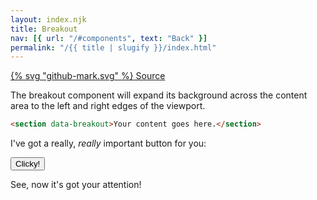 ```yaml
---
layout: index.njk
title: Breakout
nav: [{ url: "/#components", text: "Back" }]
permalink: "/{{ title | slugify }}/index.html"
---
```


<a href="https://github.com/iamschulz/ssstyles/blob/main/css/breakout.css" data-button>{% svg "github-mark.svg" %} Source</a>

The breakout component will expand its background across the content area to the left and right edges of the viewport.

```html
<section data-breakout>Your content goes here.</section>
```

<style>
    .demo {
        color: var(--col-bg);
        background-color: var(--col-fg);
    }
</style>

<section data-breakout class="demo">
    <p>I've got a really, <em>really</em> important button for you:</p>
    <button>Clicky!</button>
</section>

See, now it's got your attention!
